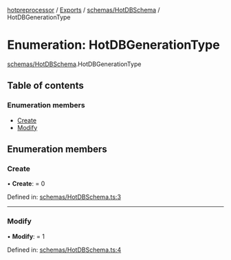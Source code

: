 [hotpreprocessor](../README.md) / [Exports](../modules.md) / [schemas/HotDBSchema](../modules/schemas_hotdbschema.md) / HotDBGenerationType

# Enumeration: HotDBGenerationType

[schemas/HotDBSchema](../modules/schemas_hotdbschema.md).HotDBGenerationType

## Table of contents

### Enumeration members

- [Create](schemas_hotdbschema.hotdbgenerationtype.md#create)
- [Modify](schemas_hotdbschema.hotdbgenerationtype.md#modify)

## Enumeration members

### Create

• **Create**: = 0

Defined in: [schemas/HotDBSchema.ts:3](https://github.com/OurFreeLight/HotPreprocessor/blob/6714234/src/schemas/HotDBSchema.ts#L3)

___

### Modify

• **Modify**: = 1

Defined in: [schemas/HotDBSchema.ts:4](https://github.com/OurFreeLight/HotPreprocessor/blob/6714234/src/schemas/HotDBSchema.ts#L4)
